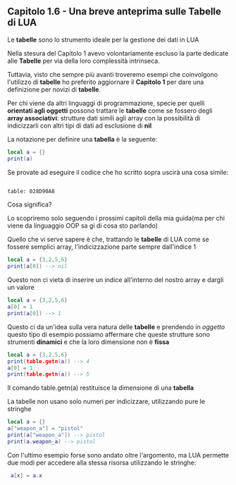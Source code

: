 ## Capitolo 1.6 - Una breve anteprima sulle Tabelle di LUA

Le **tabelle** sono lo strumento ideale per la gestione dei dati in LUA

Nella stesura del Capitolo 1 avevo volontariamente escluso la parte dedicate alle **Tabelle** per via della loro complessità intrinseca.

Tuttavia, visto che sempre più avanti troveremo esempi che coinvolgono l'utilizzo di **tabelle** ho preferito aggiornare il **Capitolo 1** per dare una definizione per novizi di **tabelle**.

Per chi viene da altri linguaggi di programmazione, specie per quelli **orientati agli oggetti** possono trattare le **tabelle** come se fossero degli **array associativi**: strutture dati simili agli array con la possibilità di indicizzarli con altri tipi di dati ad esclusione di **nil**

La notazione per definire una **tabella** è la seguente:

```lua
local a = {}
print(a)

```

Se provate ad eseguire il codice che ho scritto sopra uscirà una cosa simile:

```bash

table: 028D90A8

```

Cosa significa?

Lo scopriremo solo seguendo i prossimi capitoli della mia guida(ma per chi viene da linguaggio OOP sa gi di cosa sto parlando)

Quello che vi serve sapere è che, trattando le **tabelle** di LUA come se fossere semplici array, l'indicizzazione parte sempre dall'indice 1

```lua
local a = {3,2,5,6}
print(a[0]) --> nil
```
Questo non ci vieta di inserire un indice all'interno del nostro array e dargli un valore


```lua
local a = {3,2,5,6}
a[0] = 1
print(a[0]) --> 1
```
Questo ci da un'idea sulla vera natura delle **tabelle** e prendendo in *oggetto* questo tipo di esempio possiamo affermare che queste strutture sono strumenti **dinamici** e che la loro dimensione non è **fissa**

```lua
local a = {3,2,5,6}
print(table.getn(a)) --> 4
a[0] = 1
print(table.getn(a)) --> 5
```

Il comando table.getn(a) restituisce la dimensione di una **tabella** 

La tabelle non usano solo numeri per indicizzare, utilizzando pure le stringhe

```lua
local a = {}
a["weapon_a"] = "pistol"
print(a["weapon_a"]) --> pistol
print(a.weapon_a) --> pistol
```

Con l'ultimo esempio forse sono andato oltre l'argomento, ma LUA permette due modi per accedere alla stessa risorsa utilizzando le stringhe:

```lua
 a[x] = a.x
```